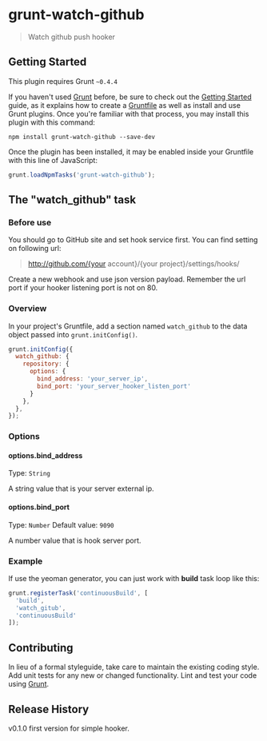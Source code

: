 # grunt-watch-github

> Watch github push hooker

## Getting Started
This plugin requires Grunt `~0.4.4`

If you haven't used [Grunt](http://gruntjs.com/) before, be sure to check out the [Getting Started](http://gruntjs.com/getting-started) guide, as it explains how to create a [Gruntfile](http://gruntjs.com/sample-gruntfile) as well as install and use Grunt plugins. Once you're familiar with that process, you may install this plugin with this command:

```shell
npm install grunt-watch-github --save-dev
```

Once the plugin has been installed, it may be enabled inside your Gruntfile with this line of JavaScript:

```js
grunt.loadNpmTasks('grunt-watch-github');
```

## The "watch_github" task

### Before use
You should go to GitHub site and set hook service first.
You can find setting on following url:
> http://github.com/{your account}/{your project}/settings/hooks/

Create a new webhook and use json version payload. Remember the url port if your hooker listening port is not on 80.

### Overview
In your project's Gruntfile, add a section named `watch_github` to the data object passed into `grunt.initConfig()`.

```js
grunt.initConfig({
  watch_github: {
    repository: {
      options: {
        bind_address: 'your_server_ip',
        bind_port: 'your_server_hooker_listen_port'
      }
    },
  },
});
```

### Options

#### options.bind_address
Type: `String`

A string value that is your server external ip.

#### options.bind_port
Type: `Number`
Default value: `9090`

A number value that is hook server port.

### Example

If use the yeoman generator, you can just work with __build__ task loop like this:

```js
grunt.registerTask('continuousBuild', [
  'build',
  'watch_gitub',
  'continuousBuild'
]);
```

## Contributing
In lieu of a formal styleguide, take care to maintain the existing coding style. Add unit tests for any new or changed functionality. Lint and test your code using [Grunt](http://gruntjs.com/).

## Release History

v0.1.0 first version for simple hooker.
